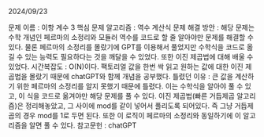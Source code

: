 2024/09/23

문제 이름 : 이항 계수 3
핵심 문제 알고리즘 : 역수 계산식
문제 해결 방안 : 해당 문제는 수학 개념인 페르마의 소정리와 모듈러 역수를 코드로 할 줄 알아야만 문제를 해결할 수 있다. 물론 페르마의 소정리를 몰랐기에 GPT를 이용해서 풀었지만 수학식을 코드로 옮길 수 있는 능력도 필요하다는 것을 깨달을 수 있었다. 또한 이진 제곱법에 대해 배울 수 있었다.
시간복잡도 : O(N)이다. 팩토리얼 값을 한번 싹 읽고 원하는 값에 대한 이진 제곱법을 몰랐기 때문에 chatGPT와 함께 개념을 공부했다.
틀렸던 이유 : 큰 값을 계산하기 위한 페르마의 소정리를 알지 못했기 때문에 틀렸다. 이는 수학식을 알아야 풀 수 있고, 이 식을 코드로 옮겨야만 해당 문제를 풀 수 있다. 이진 제곱법(빠른 거듭제곱 알고리즘)은 정리해놓았고, 그 사이에 mod를 같이 넣어서 풀리도록 되어있다. 즉 그냥 거듭제곱의 경우 mod를 1로 두면 된다. 또한 이 로직이 페르마의 소정리와 동일하기에 이 알고리즘을 알면 풀 수 있다.
참고문헌 : chatGPT